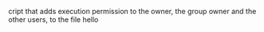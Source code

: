 cript that adds execution permission to the owner, the group owner and the other users, to the file hello
